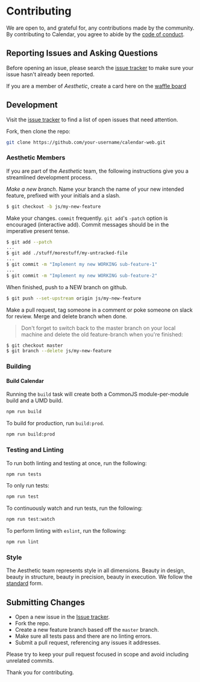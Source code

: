 # Contributing
We are open to, and grateful for, any contributions made by the community.  By contributing to Calendar, you agree to abide by the [code of conduct](https://github.com/ADI-Labs/calendar-web/blob/master/CODE_OF_CONDUCT.md).

## Reporting Issues and Asking Questions
Before opening an issue, please search the [issue tracker](https://github.com/ADI-Labs/calendar-web/issues) to make sure your issue hasn't already been reported.

If you are a member of *Aesthetic*, create a card here on the [waffle board](https://waffle.io/ADI-Labs/calendar-web)

## Development

Visit the [issue tracker](https://github.com/ADI-Labs/calendar-web/issues) to find a list of open issues that need attention.

Fork, then clone the repo:
```bash
git clone https://github.com/your-username/calendar-web.git
```

### Aesthetic Members

If you are part of the *Aesthetic* team, the following instructions give you a streamlined development process.

*Make a new branch*. Name your branch the name of your new intended feature, prefixed with your initials and a slash.
```bash
$ git checkout -b js/my-new-feature
```

Make your changes. `commit` frequently. `git add`'s `-patch` option is encouraged (interactive add). Commit messages should be in the imperative present tense.
```bash
$ git add --patch
...
$ git add ./stuff/morestuff/my-untracked-file
...
$ git commit -m "Implement my new WORKING sub-feature-1"
...
$ git commit -m "Implement my new WORKING sub-feature-2"
```


When finished, push to a NEW branch on github.
```bash
$ git push --set-upstream origin js/my-new-feature
```

Make a pull request, tag someone in a comment or poke someone on slack for review. Merge and delete branch when done.

>Don't forget to switch back to the master branch on your local machine and delete the old feature-branch when you're finished:
```bash
$ git checkout master
$ git branch --delete js/my-new-feature
```




### Building

#### Build Calendar

Running the `build` task will create both a CommonJS module-per-module build and a UMD build.
```bash
npm run build
```

To build for production, run `build:prod`.
```bash
npm run build:prod
```


### Testing and Linting
To run both linting and testing at once, run the following:
```bash
npm run tests
```

To only run tests:
```bash
npm run test
```

To continuously watch and run tests, run the following:
```bash
npm run test:watch
```

To perform linting with `eslint`, run the following:
```bash
npm run lint
```


### Style
The Aesthetic team represents style in all dimensions. Beauty in design, beauty in structure, beauty in precision, beauty in execution. We follow the [standard](http://standardjs.com) form.

## Submitting Changes
* Open a new issue in the [Issue tracker](https://github.com/ADI-Labs/calendar-web/issues).
* Fork the repo.
* Create a new feature branch based off the `master` branch.
* Make sure all tests pass and there are no linting errors.
* Submit a pull request, referencing any issues it addresses.

Please try to keep your pull request focused in scope and avoid including unrelated commits.

Thank you for contributing.
